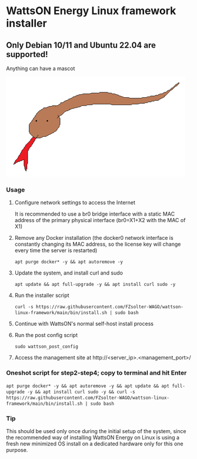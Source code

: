 ﻿# WattsON Energy Linux framework installer

## Only Debian 10/11 and Ubuntu 22.04 are supported!

Anything can have a mascot

![snek](snek.png)

### Usage
1) Configure network settings to access the Internet

   It is recommended to use a br0 bridge interface with a static MAC address of the primary physical interface (br0=X1+X2 with the MAC of X1)
2) Remove any Docker installation (the docker0 network interface is constantly changing its MAC address, so the license key will change every time the server is restarted)
   ```
   apt purge docker* -y && apt autoremove -y
   ```
3) Update the system, and install curl and sudo
   ```
   apt update && apt full-upgrade -y && apt install curl sudo -y
   ```
4) Run the installer script
   ```
   curl -s https://raw.githubusercontent.com/FZsolter-WAGO/wattson-linux-framework/main/bin/install.sh | sudo bash
   ```
5) Continue with WattsON's normal self-host install process
6) Run the post config script
   ```
   sudo wattson_post_config
   ```
7) Access the management site at http://<server_ip>.<management_port>/

### Oneshot script for step2-step4; copy to terminal and hit Enter
```
apt purge docker* -y && apt autoremove -y && apt update && apt full-upgrade -y && apt install curl sudo -y && curl -s https://raw.githubusercontent.com/FZsolter-WAGO/wattson-linux-framework/main/bin/install.sh | sudo bash
```

### Tip
This should be used only once during the initial setup of the system, since the recommended way of installing WattsON Energy on Linux is using a fresh new minimized OS install on a dedicated hardware only for this one purpose.
